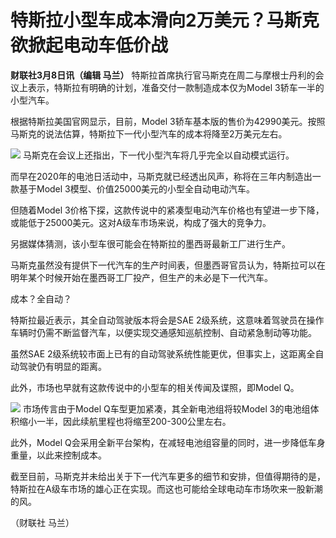 # 特斯拉小型车成本滑向2万美元？马斯克欲掀起电动车低价战

**财联社3月8日讯（编辑 马兰）** 特斯拉首席执行官马斯克在周二与摩根士丹利的会议上表示，特斯拉有明确的计划，准备交付一款制造成本仅为Model
3轿车一半的小型汽车。

根据特斯拉美国官网显示，目前，Model 3轿车基本版的售价为42990美元。按照马斯克的说法估算，特斯拉下一代小型汽车的成本将降至2万美元左右。

![](https://inews.gtimg.com/om_bt/O5hrQxUpoon7ffQWKI0ML8xzF5mIfAk7qeedbkeVIiKxcAA/1000)
马斯克在会议上还指出，下一代小型汽车将几乎完全以自动模式运行。

而早在2020年的电池日活动中，马斯克就已经透出风声，称将在三年内制造出一款基于Model 3模型、价值25000美元的小型全自动电动汽车。

但随着Model 3价格下探，这款传说中的紧凑型电动汽车价格也有望进一步下降，或能低于25000美元。这对A级车市场来说，构成了强大的竞争力。

另据媒体猜测，该小型车很可能会在特斯拉的墨西哥最新工厂进行生产。

马斯克虽然没有提供下一代汽车的生产时间表，但墨西哥官员认为，特斯拉可以在明年某个时候开始在墨西哥工厂投产，但生产的未必是下一代汽车。

成本？全自动？

特斯拉最近表示，其全自动驾驶版本将会是SAE 2级系统，这意味着驾驶员在操作车辆时仍需不断监督汽车，以便实现交通感知巡航控制、自动紧急制动等功能。

虽然SAE 2级系统较市面上已有的自动驾驶系统性能更优，但事实上，这距离全自动驾驶仍有明显的距离。

此外，市场也早就有这款传说中的小型车的相关传闻及谍照，即Model Q。

![](https://inews.gtimg.com/om_bt/O4Jtn5t2zJxYjfoXoZpc6ZDizw7E3wUPI2m0RYzklUmNcAA/1000)
市场传言由于Model Q车型更加紧凑，其全新电池组将较Model 3的电池组体积缩小一半，因此续航里程也将缩至200-300公里左右。

此外，Model Q会采用全新平台架构，在减轻电池组容量的同时，进一步降低车身重量，以此来控制成本。

截至目前，马斯克并未给出关于下一代汽车更多的细节和安排，但值得期待的是，特斯拉在A级车市场的雄心正在实现。而这也可能给全球电动车市场吹来一股新潮的风。

（财联社 马兰）

